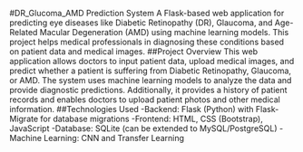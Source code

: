 #DR_Glucoma_AMD Prediction System
A Flask-based web application for predicting eye diseases like Diabetic Retinopathy (DR), Glaucoma, and Age-Related Macular Degeneration (AMD) using machine learning models. This project helps medical professionals in diagnosing these conditions based on patient data and medical images.
##Project Overview
This web application allows doctors to input patient data, upload medical images, and predict whether a patient is suffering from Diabetic Retinopathy, Glaucoma, or AMD. The system uses machine learning models to analyze the data and provide diagnostic predictions. Additionally, it provides a history of patient records and enables doctors to upload patient photos and other medical information.
##Technologies Used
-Backend: Flask (Python) with Flask-Migrate for database migrations
-Frontend: HTML, CSS (Bootstrap), JavaScript
-Database: SQLite (can be extended to MySQL/PostgreSQL)
-Machine Learning: CNN and Transfer Learning 

 
 
